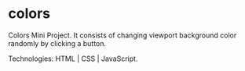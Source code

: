 # colors
Colors Mini Project. It consists of changing viewport background color randomly by clicking a button. 

Technologies: HTML | CSS | JavaScript.
